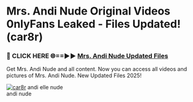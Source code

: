 # Mrs. Andi Nude Original Videos 0nlyFans Leaked - Files Updated! (car8r)

<h3>🔴 CLICK HERE 🌐==►► <a href="https://tinyurl.com/4mcuefdz" rel="nofollow">Mrs. Andi Nude Updated Files</a></h3>

Get Mrs. Andi Nude and all content. Now you can access all videos and pictures of Mrs. Andi Nude. New Updated Files 2025!

[![car8r](https://i.imgur.com/StAQSOY.gif)](https://tinyurl.com/4mcuefdz)
andi elle nude<br>
andi nude